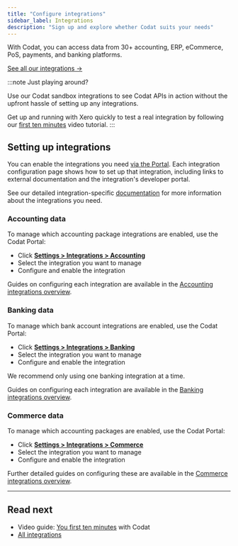 ```yaml
---
title: "Configure integrations"
sidebar_label: Integrations
description: "Sign up and explore whether Codat suits your needs"
---
```


With Codat, you can access data from 30+ accounting, ERP, eCommerce, PoS, payments, and banking platforms.

[See all our integrations →](/integrations/all-integrations)

:::note Just playing around?

Use our Codat sandbox integrations to see Codat APIs in action without the upfront hassle of setting up any integrations.

Get up and running with Xero quickly to test a real integration by following our [first ten minutes](/get-started/first-ten-minutes) video tutorial.
:::

## Setting up integrations

You can enable the integrations you need [via the Portal](https://app.codat.io/settings). Each integration configuration page shows how to set up that integration, including links to external documentation and the integration's developer portal.

See our detailed integration-specific [documentation](/integrations/all-integrations) for more information about the integrations you need.

### Accounting data

To manage which accounting package integrations are enabled, use the Codat Portal:

- Click [**Settings > Integrations > Accounting**](https://app.codat.io/settings/integrations/accounting)
- Select the integration you want to manage
- Configure and enable the integration

Guides on configuring each integration are available in the [Accounting integrations overview](/integrations/accounting/overview).

### Banking data

To manage which bank account integrations are enabled, use the Codat Portal:

- Click [**Settings > Integrations > Banking**](https://app.codat.io/settings/integrations/banking)
- Select the integration you want to manage
- Configure and enable the integration

We recommend only using one banking integration at a time.

Guides on configuring each integration are available in the [Banking integrations overview](/integrations/banking/overview).

### Commerce data

To manage which accounting packages are enabled, use the Codat Portal:

- Click [**Settings > Integrations > Commerce**](https://app.codat.io/settings/integrations/commerce)
- Select the integration you want to manage
- Configure and enable the integration

Further detailed guides on configuring these are available in the [Commerce integrations overview](/integrations/commerce/overview).

---

## Read next

- Video guide: [You first ten minutes](/get-started/first-ten-minutes) with Codat
- [All integrations](/integrations/all-integrations)
